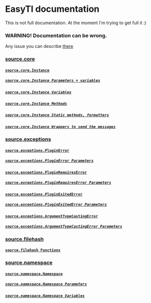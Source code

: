 # EasyTl documentation
This is not full documentation. At the moment I'm trying to get full it :)

### **WARNING!** Documentation can be wrong.
Any issue you can describe [there](https://github.com/ftdot/EasyTl/issues)

### [source.core](source/core.md)

#### [`source.core.Instance`](source/core.md#instance-coreinstance)
##### [`source.core.Instance Parameters + variables`](source/core.md#parameters--variables)
##### [`source.core.Instance Variables`](source/core.md#variables-of-the-instance)
##### [`source.core.Instance Methods`](source/core.md#methods-of-the-instance)
##### [`source.core.Instance Static methods, formatters`](source/core.md#static-methods-formatters)
##### [`source.core.Instance Wrappers to send the messages`](source/core.md#wrappers-to-send-the-messages)


### [source.exceptions](source/exceptions.md)

#### [`source.exceptions.PluginError`](source/exceptions.md#pluginerror-exceptionspluginerror)
##### [`source.exceptions.PluginError Parameters`](source/exceptions.md#parameters)

#### [`source.exceptions.PluginRequiresError`](source/exceptions.md#pluginrequireserror-exceptionspluginrequireserror)
##### [`source.exceptions.PluginRequiresError Parameters`](source/exceptions.md#parameters-1)

#### [`source.exceptions.PluginExitedError`](source/exceptions.md#pluginexitederror-exceptionspluginexitederror)
##### [`source.exceptions.PluginExitedError Parameters`](source/exceptions.md#parameters-2)

#### [`source.exceptions.ArgumentTypeCastingError`](source/exceptions.md#argumenttypecastingerror-exceptionsargumenttypecastingerror)
##### [`source.exceptions.ArgumentTypeCastingError Parameters`](source/exceptions.md#parameters-3)


### [source.filehash](source/filehash.md)

#### [`source.filehash Functions`](source/filehash.md#functions-of-the-filehash-module)


### [source.namespace](source/namespace.md)

#### [`source.namespace.Namespace`](source/namespace.md#namespace-namespacenamespace)
##### [`source.namespace.Namespace Parameters`](source/namespace.md#parameters)
##### [`source.namespace.Namespace Variables`](source/namespace.md#variables-of-the-namespace)
